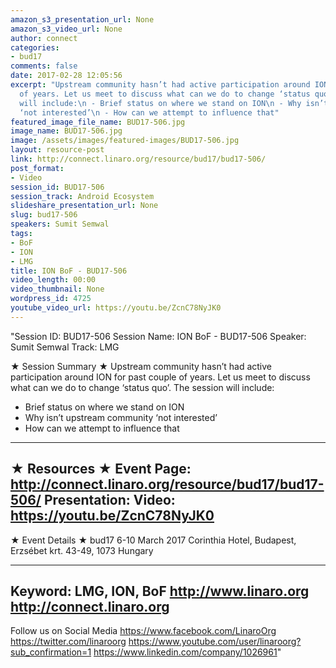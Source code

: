 ```yaml
---
amazon_s3_presentation_url: None
amazon_s3_video_url: None
author: connect
categories:
- bud17
comments: false
date: 2017-02-28 12:05:56
excerpt: "Upstream community hasn’t had active participation around ION for past couple
  of years. Let us meet to discuss what can we do to change ‘status quo’. The session
  will include:\n - Brief status on where we stand on ION\n - Why isn’t upstream community
  ‘not interested’\n - How can we attempt to influence that"
featured_image_file_name: BUD17-506.jpg
image_name: BUD17-506.jpg
image: /assets/images/featured-images/BUD17-506.jpg
layout: resource-post
link: http://connect.linaro.org/resource/bud17/bud17-506/
post_format:
- Video
session_id: BUD17-506
session_track: Android Ecosystem
slideshare_presentation_url: None
slug: bud17-506
speakers: Sumit Semwal
tags:
- BoF
- ION
- LMG
title: ION BoF - BUD17-506
video_length: 00:00
video_thumbnail: None
wordpress_id: 4725
youtube_video_url: https://youtu.be/ZcnC78NyJK0
---
```


"Session ID: BUD17-506
Session Name: ION BoF - BUD17-506
Speaker: Sumit Semwal
Track: LMG


★ Session Summary ★
Upstream community hasn’t had active participation around ION for past couple of years. Let us meet to discuss what can we do to change ‘status quo’. The session will include:
 - Brief status on where we stand on ION
 - Why isn’t upstream community ‘not interested’
 - How can we attempt to influence that
---------------------------------------------------
★ Resources ★
Event Page: http://connect.linaro.org/resource/bud17/bud17-506/
Presentation:
Video: https://youtu.be/ZcnC78NyJK0
 ---------------------------------------------------

★ Event Details ★
bud17
6-10 March 2017
Corinthia Hotel, Budapest,
Erzsébet krt. 43-49,
1073 Hungary

---------------------------------------------------
Keyword: LMG, ION, BoF
http://www.linaro.org
http://connect.linaro.org
---------------------------------------------------
Follow us on Social Media
https://www.facebook.com/LinaroOrg
https://twitter.com/linaroorg
https://www.youtube.com/user/linaroorg?sub_confirmation=1
https://www.linkedin.com/company/1026961"